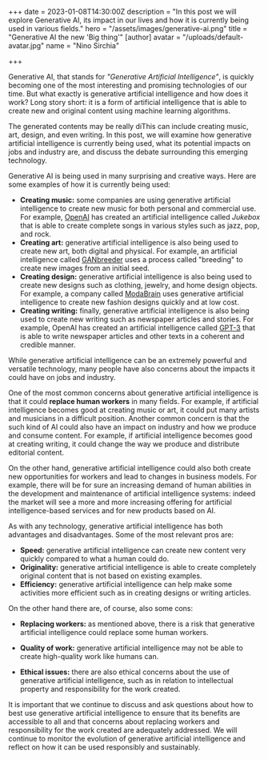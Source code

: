 +++
date = 2023-01-08T14:30:00Z
description = "In this post we will explore Generative AI, its impact in our lives and how it is currently being used in various fields."
hero = "/assets/images/generative-ai.png"
title = "Generative AI the new 'Big thing'"
[author]
avatar = "/uploads/default-avatar.jpg"
name = "Nino Sirchia"

+++

Generative AI, that stands for _"Generative Artificial Intelligence"_, is quickly becoming one of the most interesting and promising technologies of our time. 
But what exactly is generative artificial intelligence and how does it work? Long story short: it is a form of artificial intelligence that is able to create new and original content using machine learning algorithms. 

The generated contents may be really diThis can include creating music, art, design, and even writing. In this post, we will examine how generative artificial intelligence is currently being used, what its potential impacts on jobs and industry are, and discuss the debate surrounding this emerging technology.

Generative AI is being used in many surprising and creative ways. Here are some examples of how it is currently being used:

* **Creating music:** some companies are using generative artificial intelligence to create new music for both personal and commercial use. For example, [OpenAI](https://openai.com/) has created an artificial intelligence called _Jukebox_ that is able to create complete songs in various styles such as jazz, pop, and rock.
* **Creating art:** generative artificial intelligence is also being used to create new art, both digital and physical. For example, an artificial intelligence called [GANbreeder](https://www.joelsimon.net/ganbreeder.html) uses a process called "breeding" to create new images from an initial seed.
* **Creating design:** generative artificial intelligence is also being used to create new designs such as clothing, jewelry, and home design objects. For example, a company called [ModaBrain](https://modabrain.com/) uses generative artificial intelligence to create new fashion designs quickly and at low cost.
* **Creating writing:** finally, generative artificial intelligence is also being used to create new writing such as newspaper articles and stories. For example, OpenAI has created an artificial intelligence called [GPT-3](https://chat.openai.com/) that is able to write newspaper articles and other texts in a coherent and credible manner.

While generative artificial intelligence can be an extremely powerful and versatile technology, many people have also concerns about the impacts it could have on jobs and industry. 

One of the most common concerns about generative artificial intelligence is that it could **replace human workers** in many fields. For example, if artificial intelligence becomes good at creating music or art, it could put many artists and musicians in a difficult position.
Another common concern is that the such kind of AI could also have an impact on industry and how we produce and consume content. For example, if artificial intelligence becomes good at creating writing, it could change the way we produce and distribute editorial content.

On the other hand, generative artificial intelligence could also both create new opportunities for workers and lead to changes in business models.
For example, there will be for sure an increasing demand of human abilities in the development and maintenance of artificial intelligence systems: indeed the market will see a more and more increasing offering for artificial intelligence-based services and for new products based on AI.

As with any technology, generative artificial intelligence has both advantages and disadvantages. 
Some of the most relevant pros are:

* **Speed:** generative artificial intelligence can create new content very quickly compared to what a human could do.
* **Originality:** generative artificial intelligence is able to create completely original content that is not based on existing examples.
* **Efficiency:** generative artificial intelligence can help make some activities more efficient such as in creating designs or writing articles.

On the other hand there are, of course, also some cons:
* **Replacing workers:** as mentioned above, there is a risk that generative artificial intelligence could replace some human workers.

* **Quality of work:** generative artificial intelligence may not be able to create high-quality work like humans can.

* **Ethical issues:** there are also ethical concerns about the use of generative artificial intelligence, such as in relation to intellectual property and responsibility for the work created.

It is important that we continue to discuss and ask questions about how to best use generative artificial intelligence to ensure that its benefits are accessible to all and that concerns about replacing workers and responsibility for the work created are adequately addressed. We will continue to monitor the evolution of generative artificial intelligence and reflect on how it can be used responsibly and sustainably.
